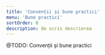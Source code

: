 ```yaml
---
title: 'Convenții și bune practici'
menu: 'Bune practici'
sortOrder: 8
description: de scris descrierea
---
```


@TODO: Convenții și bune practici
